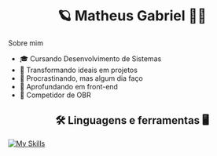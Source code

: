 <h1 align="center">🪐 Matheus Gabriel 👨‍💻</h1>
<p>
  Sobre mim
  <ul>
    <li>🎓 Cursando Desenvolvimento de Sistemas</li>
    <li>🎨 Transformando ideais em projetos</li>
    <li>🥽 Procrastinando, mas algum dia faço</li>
    <li>🔭 Aprofundando em front-end</li>
    <li>🤖 Competidor de OBR</li>
  </ul>
</p>

<h2 align="center">🛠 Linguagens e ferramentas 🖥</h2>

[![My Skills](https://skillicons.dev/icons?i=html,css,scss,mysql,js,nodejs,react,java,arduino,pr,figma,md,github,vscode,eclipse)](https://skillicons.dev)
